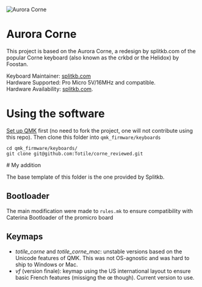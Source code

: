 ![Aurora Corne](https://i.imgur.com/t4EQ77Lh.jpg)

# Aurora Corne

This project is based on the Aurora Corne, a redesign by splitkb.com of the popular Corne keyboard (also known as the crkbd or the Helidox) by Foostan.

Keyboard Maintainer: [splitkb.com](https://github.com/splitkb)  
Hardware Supported: Pro Micro 5V/16MHz and compatible.  
Hardware Availability: [splitkb.com](https://splitkb.com).

# Using the software

[Set up QMK](https://docs.qmk.fm/#/getting_started_build_tools) first (no need to fork the project, one will not contribute using this repo). Then clone this folder into `qmk_firmware/keyboards`

    cd qmk_firmware/keyboards/
    git clone git@github.com:Totile/corne_reviewed.git

# My addition

The base template of this folder is the one provided by Splitkb.

## Bootloader

The main modification were made to `rules.mk` to ensure compatibility with Caterina Bootloader of the promicro board

## Keymaps

- *totile_corne* and *totile_corne_mac*: unstable versions based on the Unicode features of QMK. This was not OS-agnostic and was hard to ship to Windows or Mac.
- *vf* (version finale): keymap using the US international layout to ensure basic French features (missigng the œ though). Current version to use.